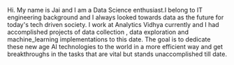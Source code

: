 Hi. My name is Jai and I am a Data Science enthusiast.I belong to IT engineering background and I always looked towards data as the future for today's tech driven society.
I work at Analytics Vidhya currently and I had accomplished projects of data collection , data exploration and machine_learning implementations to this date.
The goal is to dedicate these new age AI technologies to the world in a more efficient way and get breakthroughs in the tasks that are vital but stands unaccomplished till date.

<!---
JaiPatiye/JaiPatiye is a ✨ special ✨ repository because its `README.md` (this file) appears on your GitHub profile.
You can click the Preview link to take a look at your changes.
--->
